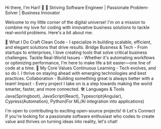 Hi there, I'm Hari! 👋
🚀 Striving Software Engineer | Passionate Problem-Solver | Business Innovator

Welcome to my little corner of the digital universe! I'm on a mission to combine my love for coding with innovative business solutions to tackle real-world problems. Here's a bit about me:

🔧 What I Do
Craft Clean Code - I specialize in building scalable, efficient, and elegant solutions that drive results.
Bridge Business & Tech - From startups to enterprises, I love creating tools that solve critical business challenges.
Tackle Real-World Issues - Whether it's automating workflows or optimizing performance, I'm here to make life a bit easier—one line of code at a time.
🌟 My Core Values
Continuous Learning - Tech evolves, and so do I. I thrive on staying ahead with emerging technologies and best practices.
Collaboration - Building something great is always better with a team!
Impact - Every project I take on is a step towards making the world smarter, faster, and more connected.
🛠️ Languages & Tools
Java(Springboot), JavaScript(React), Typescript(Angular), Cypress(Automation), Python(For ML/AI integration into applications)


I'm open to contributing to exciting open-source projects!
🌐 Let's Connect
If you're looking for a passionate software enthusiast who codes to create value and thrives on turning ideas into reality, let's chat!
